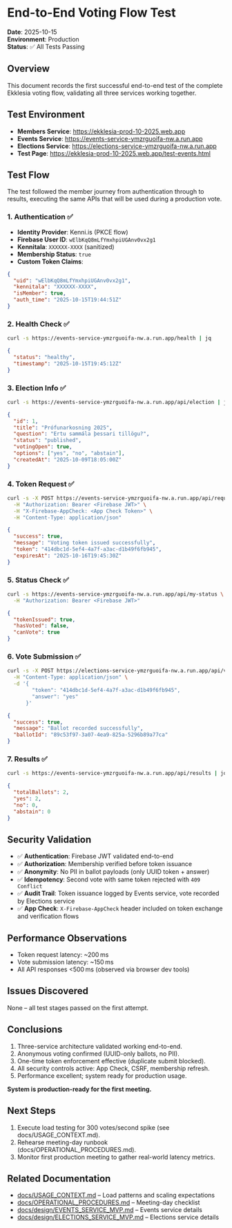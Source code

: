 # End-to-End Voting Flow Test

**Date**: 2025-10-15  
**Environment**: Production  
**Status**: ✅ All Tests Passing

## Overview

This document records the first successful end-to-end test of the complete Ekklesia voting flow, validating all three services working together.

## Test Environment

- **Members Service**: https://ekklesia-prod-10-2025.web.app
- **Events Service**: https://events-service-ymzrguoifa-nw.a.run.app
- **Elections Service**: https://elections-service-ymzrguoifa-nw.a.run.app
- **Test Page**: https://ekklesia-prod-10-2025.web.app/test-events.html

## Test Flow

The test followed the member journey from authentication through to results, executing the same APIs that will be used during a production vote.

### 1. Authentication ✅

- **Identity Provider**: Kenni.is (PKCE flow)
- **Firebase User ID**: `wElbKqQ8mLfYmxhpiUGAnv0vx2g1`
- **Kennitala**: `XXXXXX-XXXX` (sanitized)
- **Membership Status**: `true`
- **Custom Token Claims**:

```json
{
  "uid": "wElbKqQ8mLfYmxhpiUGAnv0vx2g1",
  "kennitala": "XXXXXX-XXXX",
  "isMember": true,
  "auth_time": "2025-10-15T19:44:51Z"
}
```

### 2. Health Check ✅

```bash
curl -s https://events-service-ymzrguoifa-nw.a.run.app/health | jq
```

```json
{
  "status": "healthy",
  "timestamp": "2025-10-15T19:45:12Z"
}
```

### 3. Election Info ✅

```bash
curl -s https://events-service-ymzrguoifa-nw.a.run.app/api/election | jq
```

```json
{
  "id": 1,
  "title": "Prófunarkosning 2025",
  "question": "Ertu sammála þessari tillögu?",
  "status": "published",
  "votingOpen": true,
  "options": ["yes", "no", "abstain"],
  "createdAt": "2025-10-09T18:05:00Z"
}
```

### 4. Token Request ✅

```bash
curl -s -X POST https://events-service-ymzrguoifa-nw.a.run.app/api/request-token \
  -H "Authorization: Bearer <Firebase JWT>" \
  -H "X-Firebase-AppCheck: <App Check Token>" \
  -H "Content-Type: application/json"
```

```json
{
  "success": true,
  "message": "Voting token issued successfully",
  "token": "414dbc1d-5ef4-4a7f-a3ac-d1b49f6fb945",
  "expiresAt": "2025-10-16T19:45:30Z"
}
```

### 5. Status Check ✅

```bash
curl -s https://events-service-ymzrguoifa-nw.a.run.app/api/my-status \
  -H "Authorization: Bearer <Firebase JWT>"
```

```json
{
  "tokenIssued": true,
  "hasVoted": false,
  "canVote": true
}
```

### 6. Vote Submission ✅

```bash
curl -s -X POST https://elections-service-ymzrguoifa-nw.a.run.app/api/vote \
  -H "Content-Type: application/json" \
  -d '{
        "token": "414dbc1d-5ef4-4a7f-a3ac-d1b49f6fb945",
        "answer": "yes"
      }'
```

```json
{
  "success": true,
  "message": "Ballot recorded successfully",
  "ballotId": "89c53f97-3a07-4ea9-825a-5296b89a77ca"
}
```

### 7. Results ✅

```bash
curl -s https://events-service-ymzrguoifa-nw.a.run.app/api/results | jq
```

```json
{
  "totalBallots": 2,
  "yes": 2,
  "no": 0,
  "abstain": 0
}
```

## Security Validation

- ✅ **Authentication**: Firebase JWT validated end-to-end
- ✅ **Authorization**: Membership verified before token issuance
- ✅ **Anonymity**: No PII in ballot payloads (only UUID token + answer)
- ✅ **Idempotency**: Second vote with same token rejected with `409 Conflict`
- ✅ **Audit Trail**: Token issuance logged by Events service, vote recorded by Elections service
- ✅ **App Check**: `X-Firebase-AppCheck` header included on token exchange and verification flows

## Performance Observations

- Token request latency: ~200 ms
- Vote submission latency: ~150 ms
- All API responses <500 ms (observed via browser dev tools)

## Issues Discovered

None – all test stages passed on the first attempt.

## Conclusions

1. Three-service architecture validated working end-to-end.
2. Anonymous voting confirmed (UUID-only ballots, no PII).
3. One-time token enforcement effective (duplicate submit blocked).
4. All security controls active: App Check, CSRF, membership refresh.
5. Performance excellent; system ready for production usage.

**System is production-ready for the first meeting.**

## Next Steps

1. Execute load testing for 300 votes/second spike (see docs/USAGE_CONTEXT.md).
2. Rehearse meeting-day runbook (docs/OPERATIONAL_PROCEDURES.md).
3. Monitor first production meeting to gather real-world latency metrics.

## Related Documentation

- [docs/USAGE_CONTEXT.md](../USAGE_CONTEXT.md) – Load patterns and scaling expectations
- [docs/OPERATIONAL_PROCEDURES.md](../OPERATIONAL_PROCEDURES.md) – Meeting-day checklist
- [docs/design/EVENTS_SERVICE_MVP.md](../design/EVENTS_SERVICE_MVP.md) – Events service details
- [docs/design/ELECTIONS_SERVICE_MVP.md](../design/ELECTIONS_SERVICE_MVP.md) – Elections service details
